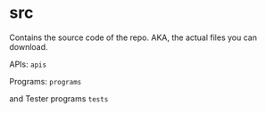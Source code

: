 # src

Contains the source code of the repo. AKA, the actual files you can download.

APIs: `apis`

Programs: `programs`

and Tester programs `tests`
